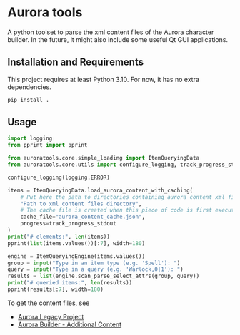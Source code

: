 # Aurora tools

A python toolset to parse the xml content files of the Aurora character builder.
In the future, it might also include some useful Qt GUI applications.

## Installation and Requirements

This project requires at least Python 3.10. For now, it has no extra dependencies.

```bash
pip install .
```

## Usage

```python
import logging
from pprint import pprint

from auroratools.core.simple_loading import ItemQueryingData
from auroratools.core.utils import configure_logging, track_progress_stdout

configure_logging(logging.ERROR)

items = ItemQueryingData.load_aurora_content_with_caching(
    # Put here the path to directories containing aurora content xml files
    "Path to xml content files directory",
    # The cache file is created when this piece of code is first executed
    cache_file="aurora_content_cache.json",
    progress=track_progress_stdout
)
print("# elements:", len(items))
pprint(list(items.values())[:7], width=180)

engine = ItemQueryingEngine(items.values())
group = input("Type in an item type (e.g. 'Spell'): ")
query = input("Type in a query (e.g. 'Warlock,0|1'): ")
results = list(engine.scan_parse_select_attrs(group, query))
print("# queried items:", len(results))
pprint(results[:7], width=180)
```

To get the content files, see
- [Aurora Legacy Project](https://github.com/AuroraLegacy/elements)
- [Aurora Builder - Additional Content](https://aurorabuilder.com/content/)
